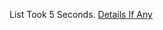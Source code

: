 List Took 5 Seconds.
[Details If Any](https://github.com/deathbybandaid/piholeparser/blob/master/RecentRunLogs/parsingscripts/Spam404DomainBlacklist.md)

